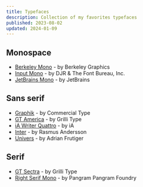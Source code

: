 ```yaml
---
title: Typefaces
description: Collection of my favorites typefaces
published: 2023-08-02
updated: 2024-01-09
---
```


## Monospace

- [Berkeley Mono](https://berkeleygraphics.com/typefaces/berkeley-mono/) - by Berkeley Graphics
- [Input Mono](https://input.djr.com/) - by DJR & The Font Bureau, Inc.
- [JetBrains Mono](https://www.jetbrains.com/lp/mono/) - by JetBrains

## Sans serif

- [Graphik](https://commercialtype.com/catalog/graphik) - by Commercial Type
- [GT America](https://www.grillitype.com/typeface/gt-america) - by Grilli Type
- [iA Writer Quattro](https://github.com/iaolo/iA-Fonts) - by iA
- [Inter](https://rsms.me/inter/) - by Rasmus Andersson
- [Univers](https://www.fontshop.com/families/univers) - by Adrian Frutiger

## Serif

- [GT Sectra](https://www.grillitype.com/typeface/gt-sectra) - by Grilli Type
- [Right Serif Mono](https://pangrampangram.com/products/right-serif-mono) - by Pangram Pangram Foundry

